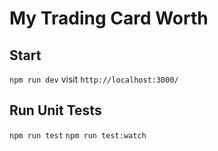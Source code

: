 # My Trading Card Worth

## Start

`npm run dev`
visit `http://localhost:3000/`

## Run Unit Tests

`npm run test`
`npm run test:watch`
